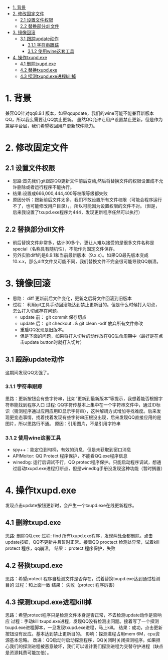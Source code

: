 <!-- TOC -->

- [1. 背景](#1-背景)
- [2. 修改固定文件](#2-修改固定文件)
    - [2.1 设置文件权限](#21-设置文件权限)
    - [2.2 替换部分dll文件](#22-替换部分dll文件)
- [3. 镜像回滚](#3-镜像回滚)
    - [3.1 跟踪update动作](#31-跟踪update动作)
        - [3.1.1 字符串跟踪](#311-字符串跟踪)
        - [3.1.2 使用wine这套工具](#312-使用wine这套工具)
- [4. 操作txupd.exe](#4-操作txupdexe)
    - [4.1 删除txupd.exe](#41-删除txupdexe)
    - [4.2 替换txupd.exe](#42-替换txupdexe)
    - [4.3 探测txupd.exe进程kill掉](#43-探测txupdexe进程kill掉)

<!-- /TOC -->
# 1. 背景
兼容QQ针对qq8.9.1 版本，如果qqupdate，我们的wine可能不能兼容新版本QQ，所以我么需要让QQ禁止更新。
虽然QQ允许让用户设置禁止更新，但是作为兼容平台层，我们希望收回用户更新软件能力。
# 2. 修改固定文件
## 2.1 设置文件权限
* 思路:首先我们git跟踪QQ更新文件前后变动,然后将替换文件的权限设置成不允许删除或者运行程序不能执行。
* 结果:设置成666,000,444,400等权限等级都失败
* 原因分析：跟新前后文件太多，我们不敢设置所有文件权限（可能会程序运行不了，也可能修改用户目录），，所以可能因为设置权限的文件不对。（但是，后来我设置了txupd.exe程序为444，发现更新程序任然可以执行）

## 2.2 替换部分dll文件
* 前后替换文件非常多，估计30多个，更让人难以接受的是很多文件名称是special（名称具有随机性），不能作为固定文件保存。
* 另外实验diff的是8.9.1和当前最新版本（9.x.x）。如果QQ最先版本变成10.x.x，那么diff文件又可能不同，我们替换文件不完全很可能导致QQ崩溃。

# 3. 镜像回滚
* 思路： diff 更新前后文件变化，更新之后将文件回滚到旧版本
* 过程： 利用git工具手动回滚能达到禁止更新目的。但是什么时候打入切点，怎么打入切点存在问题。
    * update 前： git commit 保存切点
    * update 后： git checkout . & git clean -xdf 放弃所有文件修改
    * 重启QQ发现是旧版本。
    * 但是下面的问题，如果将打入切片的动作放在QQ生命周期中（最好是在点击update button时就打入切片）


## 3.1 跟踪update动作
这期间发现QQ太强了。
### 3.1.1 字符串跟踪
思路：更新按钮会有些字符串，比如“更新到最新版本”等提示，我想着能否根据字符串能找到程序入口
过程: QQ字符传基本上集中在一个字符串文件中，通过ID标识（猜测程序通过应用应用ID显示字符串），这种解耦方式增加寻找难度。后来发现更变态事情，找着找着发现有些字符串压根没出现，后来发现QQ直接应用的是图片，所以思路行不通。
原因：引用图片，不是引用字符串

### 3.1.2 使用wine这套工具
* spy++：能定位到句柄，有效的消息，但是未获取到窗口消息
* APIMoitor: QQ Protect 程序保护，不能看QQ.exe程序信息
* winedbg: 运行后调试不行，QQ protect程序保护。只能启动程序调试，想通过启动txupd.exe进程打断点，但是winedbg手册没发现这种功能（暂时搁置）

# 4. 操作txupd.exe
发现点击update按钮更新时，会产生一个txupd.exe在线更新程序。

## 4.1 删除txupd.exe 
思路: 删除QQ.exe
过程: find 所有txupd.exe程序，发现两处全都删除。点击update按钮，QQ不更新并且暂时正常。接着QQ proctect 检测处异常，试着kill protect 程序，qq崩溃。
结果： protect 程序保护，失败

## 4.2 替换txupd.exe
思路：希望protect 程序自检测文件是否存在，试着替换txupd.exe达到通过检测目的
过程：和上面一致
结果： 失败（protect 程序厉害）

## 4.3 探测txupd.exe进程kill掉
思路：希望protect程序只是检测文件本身是否正常，不去检测update动作是否响应
过程：手动kill txupd.exe进程，发现QQ没有检测出问题。接着写了一个探测txupd.exe进程脚本，一旦发现txupd.exe进程，马上kill。
结果：成功，点击更新按钮没有反应。基本达到禁止更新目的。
影响：探测进程占用mem 6M，cpu资源基本忽略。
改进：QQ启动时启动探测程序，QQ关闭时关闭探测程序。如果担心我们的探测进程被恶意破坏，我们可以设计我们探测进程为交替守护进程（缺点是资源耗费可能加倍）。
 